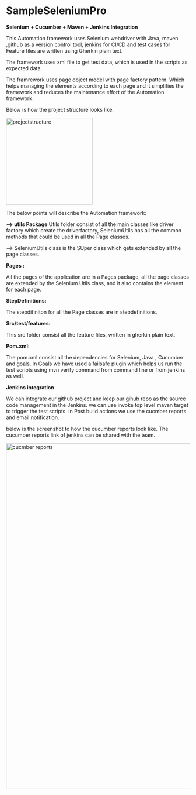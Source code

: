 # SampleSeleniumPro
**Selenium + Cucumber + Maven + Jenkins Integration**

This Automation framework uses Selenium webdriver with Java, maven ,github as a version control tool, jenkins for CI/CD and test cases for Feature files are written using Gherkin plain text. 

The framework uses xml file to get test data, which is used in the scripts as expected data.

The framrework uses page object model with page factory pattern. Which helps managing the elements according to each page and it simplifies the framework and reduces the maintenance effort of the Automation framework.

Below is how the project structure looks like.

<img width="237" alt="projectstructure" src="https://user-images.githubusercontent.com/37755917/48909659-f9180580-eec1-11e8-86a2-e64e7ea83b26.png">

The below points will describe the Automation framework:

**--> utils Package**
Utils folder consist of all the main classes like driver factory which create the driverfactory, SeleniumUtils 
has all the common methods that could be used in all the Page classes.

--> SeleniumUtils class is the SUper class which gets extended by all the page classes.

**Pages :**

All the pages of the application are in a Pages package, all the page classes are extended by the Selenium Utils class, and it also contains 
the element for each page.

**StepDefinitions:**

The stepdifiniton for all the Page classes are in stepdefinitions.

**Src/test/features:**

This src folder consist all the feature files, written in gherkin plain text.


**Pom.xml:**

The pom.xml consist all the dependencies for Selenium, Java , Cucumber and goals. In Goals we have used a failsafe plugin 
which helps us run the test scripts using mvn verify command from command line or from jenkins as well.


**Jenkins integration**

We can integrate our github project and keep our gihub repo as the source code management in the Jenkins. 
we can use invoke top level maven target to trigger the test scripts. In Post build actions we use the cucmber reports and email notification.

below is the screenshot fo how the cucumber reports look like. The cucumber reports link of jenkins can be shared with the team.

<img width="945" alt="cucmber reports" src="https://user-images.githubusercontent.com/37755917/48910413-059d5d80-eec4-11e8-8ec7-02babbd5cb64.png">










